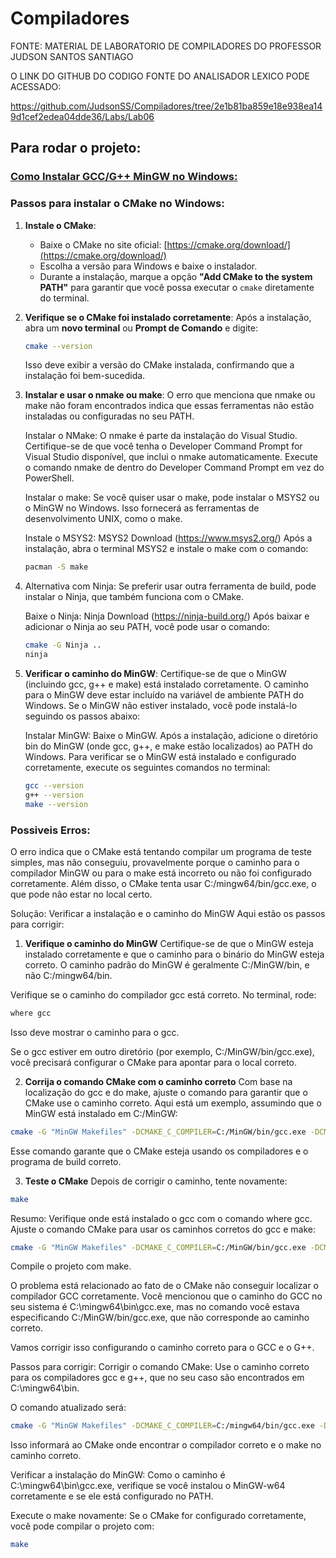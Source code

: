 # Compiladores

FONTE: MATERIAL DE LABORATORIO DE COMPILADORES DO PROFESSOR JUDSON SANTOS SANTIAGO

O LINK DO GITHUB DO CODIGO FONTE DO ANALISADOR LEXICO PODE ACESSADO:

https://github.com/JudsonSS/Compiladores/tree/2e1b81ba859e18e938ea149d1cef2edea04dde36/Labs/Lab06



## Para rodar o projeto:

### [Como Instalar GCC/G++ MinGW no Windows:](https://terminalroot.com.br/2022/12/como-instalar-gcc-gpp-mingw-no-windows.html)


### Passos para instalar o CMake no Windows:

1. **Instale o CMake**:
   - Baixe o CMake no site oficial: [https://cmake.org/download/](https://cmake.org/download/)
   - Escolha a versão para Windows e baixe o instalador.
   - Durante a instalação, marque a opção **"Add CMake to the system PATH"** para garantir que você possa executar o `cmake` diretamente do terminal.

2. **Verifique se o CMake foi instalado corretamente**:
   Após a instalação, abra um **novo terminal** ou **Prompt de Comando** e digite:
   ```bash
   cmake --version
   ```

   Isso deve exibir a versão do CMake instalada, confirmando que a instalação foi bem-sucedida.

3. **Instalar e usar o nmake ou make**:
   O erro que menciona que nmake ou make não foram encontrados indica que essas ferramentas não estão instaladas ou configuradas no seu PATH.

   Instalar o NMake: O nmake é parte da instalação do Visual Studio. Certifique-se de que você tenha o Developer Command Prompt for Visual Studio disponível, que inclui o nmake automaticamente. Execute o comando nmake de dentro do Developer Command Prompt em vez do PowerShell.

   Instalar o make: Se você quiser usar o make, pode instalar o MSYS2 ou o MinGW no Windows. Isso fornecerá as ferramentas de desenvolvimento UNIX, como o make.

   Instale o MSYS2: MSYS2 Download (https://www.msys2.org/)
   Após a instalação, abra o terminal MSYS2 e instale o make com o comando:
   ```bash
   pacman -S make
   ```

4. Alternativa com Ninja:
   Se preferir usar outra ferramenta de build, pode instalar o Ninja, que também funciona com o CMake.

   Baixe o Ninja: Ninja Download (https://ninja-build.org/)
   Após baixar e adicionar o Ninja ao seu PATH, você pode usar o comando:

   ```bash
   cmake -G Ninja ..
   ninja
   ```

5. **Verificar o caminho do MinGW**:
   Certifique-se de que o MinGW (incluindo gcc, g++ e make) está instalado corretamente.
   O caminho para o MinGW deve estar incluído na variável de ambiente PATH do Windows.
   Se o MinGW não estiver instalado, você pode instalá-lo seguindo os passos abaixo:

   Instalar MinGW: Baixe o MinGW.
   Após a instalação, adicione o diretório bin do MinGW (onde gcc, g++, e make estão localizados) ao PATH do Windows.
   Para verificar se o MinGW está instalado e configurado corretamente, execute os seguintes comandos no terminal:

      ```bash
      gcc --version
      g++ --version
      make --version
      ```



### Possiveis Erros:

O erro indica que o CMake está tentando compilar um programa de teste simples, mas não conseguiu, provavelmente porque o caminho para o compilador MinGW ou para o make está incorreto ou não foi configurado corretamente. Além disso, o CMake tenta usar C:/mingw64/bin/gcc.exe, o que pode não estar no local certo.

Solução: Verificar a instalação e o caminho do MinGW
Aqui estão os passos para corrigir:

1. **Verifique o caminho do MinGW**
Certifique-se de que o MinGW esteja instalado corretamente e que o caminho para o binário do MinGW esteja correto. O caminho padrão do MinGW é geralmente C:/MinGW/bin, e não C:/mingw64/bin.

Verifique se o caminho do compilador gcc está correto. No terminal, rode:

```bash
where gcc
```
Isso deve mostrar o caminho para o gcc.

Se o gcc estiver em outro diretório (por exemplo, C:/MinGW/bin/gcc.exe), você precisará configurar o CMake para apontar para o local correto.

2. **Corrija o comando CMake com o caminho correto**
Com base na localização do gcc e do make, ajuste o comando para garantir que o CMake use o caminho correto. Aqui está um exemplo, assumindo que o MinGW está instalado em C:/MinGW:

```bash
cmake -G "MinGW Makefiles" -DCMAKE_C_COMPILER=C:/MinGW/bin/gcc.exe -DCMAKE_CXX_COMPILER=C:/MinGW/bin/g++.exe -DCMAKE_MAKE_PROGRAM=C:/MinGW/bin/make.exe
```
Esse comando garante que o CMake esteja usando os compiladores e o programa de build correto.

3. **Teste o CMake**
Depois de corrigir o caminho, tente novamente:

```bash
make
```


Resumo:
Verifique onde está instalado o gcc com o comando where gcc.
Ajuste o comando CMake para usar os caminhos corretos do gcc e make:
```bash
cmake -G "MinGW Makefiles" -DCMAKE_C_COMPILER=C:/MinGW/bin/gcc.exe -DCMAKE_CXX_COMPILER=C:/MinGW/bin/g++.exe -DCMAKE_MAKE_PROGRAM=C:/MinGW/bin/make.exe
```
Compile o projeto com make.


O problema está relacionado ao fato de o CMake não conseguir localizar o compilador GCC corretamente. Você mencionou que o caminho do GCC no seu sistema é C:\mingw64\bin\gcc.exe, mas no comando você estava especificando C:/MinGW/bin/gcc.exe, que não corresponde ao caminho correto.

Vamos corrigir isso configurando o caminho correto para o GCC e o G++.

Passos para corrigir:
Corrigir o comando CMake: Use o caminho correto para os compiladores gcc e g++, que no seu caso são encontrados em C:\mingw64\bin.

O comando atualizado será:

```bash
cmake -G "MinGW Makefiles" -DCMAKE_C_COMPILER=C:/mingw64/bin/gcc.exe -DCMAKE_CXX_COMPILER=C:/mingw64/bin/g++.exe -DCMAKE_MAKE_PROGRAM=C:/mingw64/bin/make.exe
```

Isso informará ao CMake onde encontrar o compilador correto e o make no caminho correto.

Verificar a instalação do MinGW: Como o caminho é C:\mingw64\bin\gcc.exe, verifique se você instalou o MinGW-w64 corretamente e se ele está configurado no PATH.

Execute o make novamente: Se o CMake for configurado corretamente, você pode compilar o projeto com:

```bash
make
```
